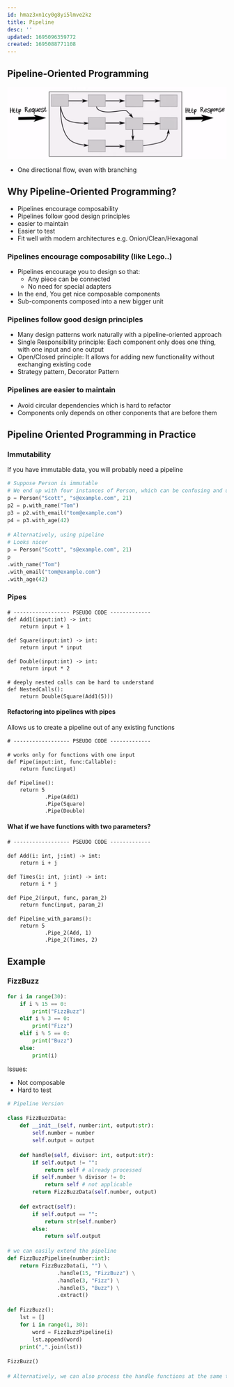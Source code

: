 ```yaml
---
id: hmaz3xn1cy0g8yi5lmve2kz
title: Pipeline
desc: ''
updated: 1695096359772
created: 1695088771108
---
```



## Pipeline-Oriented Programming

![Alt text](pipeline_prog_example.png)

- One directional flow, even with branching

## Why Pipeline-Oriented Programming?

- Pipelines encourage composability
- Pipelines follow good design principles
- easier to maintain
- Easier to test
- Fit well with modern architectures e.g. Onion/Clean/Hexagonal

### Pipelines encourage composability (like Lego..)

- Pipelines encourage you to design so that:
  - Any piece can be connected
  - No need for special adapters
- In the end, You get nice composable components
- Sub-components composed into a new bigger unit

### Pipelines follow good design principles

- Many design patterns work naturally with a pipeline-oriented approach
- Single Responsibility principle: Each component only does one thing, with one input and one output
- Open/Closed principle: It allows for adding new functionality without exchanging existing code
- Strategy pattern, Decorator Pattern

### Pipelines are easier to maintain

- Avoid circular dependencies which is hard to refactor
- Components only depends on other conponents that are before them

## Pipeline Oriented Programming in Practice

### Immutability

If you have immutable data, you will probably need a pipeline

``` py
# Suppose Person is immutable
# We end up with four instances of Person, which can be confusing and ugly
p = Person("Scott", "s@example.com", 21)
p2 = p.with_name("Tom")
p3 = p2.with_email("tom@example.com")
p4 = p3.with_age(42)

# Alternatively, using pipeline
# Looks nicer
p = Person("Scott", "s@example.com", 21)
p
.with_name("Tom")
.with_email("tom@example.com")
.with_age(42)
```

### Pipes

```
# ------------------ PSEUDO CODE -------------
def Add1(input:int) -> int:
    return input + 1

def Square(input:int) -> int:
    return input * input

def Double(input:int) -> int:
    return input * 2    

# deeply nested calls can be hard to understand    
def NestedCalls():
    return Double(Square(Add1(5)))
```
#### Refactoring into pipelines with pipes
Allows us to create a pipeline out of any existing functions

``` 
# ------------------ PSEUDO CODE -------------

# works only for functions with one input
def Pipe(input:int, func:Callable):
    return func(input)

def Pipeline():
    return 5
            .Pipe(Add1)
            .Pipe(Square)
            .Pipe(Double)     
```

#### What if we have functions with two parameters?
```
# ------------------ PSEUDO CODE -------------

def Add(i: int, j:int) -> int:
    return i + j

def Times(i: int, j:int) -> int:
    return i * j

def Pipe_2(input, func, param_2)    
    return func(input, param_2)

def Pipeline_with_params():
    return 5
            .Pipe_2(Add, 1)
            .Pipe_2(Times, 2)    
```

## Example

### FizzBuzz

``` py
for i in range(30):
    if i % 15 == 0:
        print("FizzBuzz")
    elif i % 3 == 0:
        print("Fizz")
    elif i % 5 == 0:   
        print("Buzz")
    else:
        print(i)
```

Issues:
- Not composable
- Hard to test

``` py
# Pipeline Version

class FizzBuzzData:
    def __init__(self, number:int, output:str):
        self.number = number
        self.output = output
    
    def handle(self, divisor: int, output:str):
        if self.output != "":
            return self # already processed
        if self.number % divisor != 0:
            return self # not applicable
        return FizzBuzzData(self.number, output)
    
    def extract(self):
        if self.output == "":
            return str(self.number)
        else:
            return self.output

# we can easily extend the pipeline            
def FizzBuzzPipeline(number:int):
    return FizzBuzzData(i, "") \
                .handle(15, "FizzBuzz") \
                .handle(3, "Fizz") \
                .handle(5, "Buzz") \
                .extract() 
        
def FizzBuzz():
    lst = []
    for i in range(1, 30):
        word = FizzBuzzPipeline(i)  
        lst.append(word)
    print(",".join(lst))         
        
FizzBuzz()

# Alternatively, we can also process the handle functions at the same time
        
```